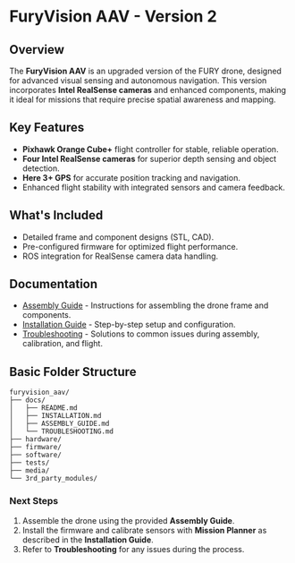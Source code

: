
# FuryVision AAV - Version 2

## Overview
The **FuryVision AAV** is an upgraded version of the FURY drone, designed for advanced visual sensing and autonomous navigation. This version incorporates **Intel RealSense cameras** and enhanced components, making it ideal for missions that require precise spatial awareness and mapping.

## Key Features
- **Pixhawk Orange Cube+** flight controller for stable, reliable operation.
- **Four Intel RealSense cameras** for superior depth sensing and object detection.
- **Here 3+ GPS** for accurate position tracking and navigation.
- Enhanced flight stability with integrated sensors and camera feedback.

## What's Included
- Detailed frame and component designs (STL, CAD).
- Pre-configured firmware for optimized flight performance.
- ROS integration for RealSense camera data handling.

## Documentation
- [Assembly Guide](docs/ASSEMBLY_GUIDE.md) - Instructions for assembling the drone frame and components.
- [Installation Guide](docs/INSTALLATION.md) - Step-by-step setup and configuration.
- [Troubleshooting](docs/TROUBLESHOOTING.md) - Solutions to common issues during assembly, calibration, and flight.

## Basic Folder Structure

```plaintext
furyvision_aav/
├── docs/
│   ├── README.md
│   ├── INSTALLATION.md
│   ├── ASSEMBLY_GUIDE.md
│   └── TROUBLESHOOTING.md
├── hardware/
├── firmware/
├── software/
├── tests/
├── media/
└── 3rd_party_modules/
```

### Next Steps
1. Assemble the drone using the provided **Assembly Guide**.
2. Install the firmware and calibrate sensors with **Mission Planner** as described in the **Installation Guide**.
3. Refer to **Troubleshooting** for any issues during the process.
